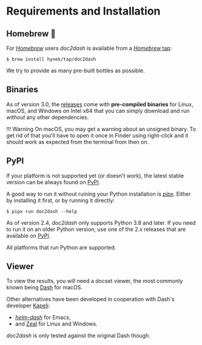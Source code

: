 # Requirements and Installation

## Homebrew 🍻

For [*Homebrew*](https://brew.sh) users *doc2dash* is available from a [*Homebrew* tap](https://github.com/hynek/homebrew-tap):

```shell
$ brew install hynek/tap/doc2dash
```

We try to provide as many pre-built bottles as possible.


## Binaries

As of version 3.0, the [releases](https://github.com/hynek/doc2dash/releases) come with **pre-compiled binaries** for Linux, macOS, and Windows on Intel x64 that you can simply download and run *without* any other dependencies.

!!! Warning
    On macOS, you may get a warning about an unsigned binary.
    To get rid of that you'll have to open it once in Finder using right-click and it should work as expected from the terminal from then on.


## PyPI

If your platform is not supported yet (or doesn't work), the latest stable version can be always found on [PyPI](https://pypi.org/project/doc2dash/).

A good way to run it without ruining your Python installation is [*pipx*](https://pipxproject.github.io/pipx/).
Either by installing it first, or by running it directly:

```shell
$ pipx run doc2dash --help
```

As of version 2.4, *doc2dash* only supports Python 3.8 and later.
If you need to run it on an older Python version, use one of the 2.x releases that are available on [PyPI](https://pypi.org/project/doc2dash/).

All platforms that run Python are supported.


## Viewer

To view the results, you will need a docset viewer, the most commonly known being [Dash](https://kapeli.com/dash/) for macOS.

Other alternatives have been developed in cooperation with Dash's developer [Kapeli](https://twitter.com/kapeli):

- [*helm-dash*](https://github.com/areina/helm-dash) for Emacs,
- and [Zeal](https://zealdocs.org/) for Linux and Windows.

*doc2dash* is only tested against the original Dash though.
